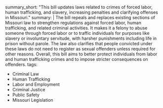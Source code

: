 summary_short: "This bill updates laws related to crimes of forced labor, human trafficking, and slavery, increasing penalties and clarifying offenses in Missouri."
summary: |
  The bill repeals and replaces existing sections of Missouri law to strengthen regulations against forced labor, human trafficking, and related criminal activities. It makes it a felony to abuse someone through forced labor or to traffic individuals for purposes like slavery or involuntary servitude, with harsher punishments including life in prison without parole. The law also clarifies that people convicted under these laws do not need to register as sexual offenders unless required for other reasons. Overall, this bill aims to better protect individuals from labor and human trafficking crimes and to impose stricter consequences on offenders.
tags:
  - Criminal Law
  - Human Trafficking
  - Labor and Employment
  - Criminal Justice
  - Public Safety
  - Missouri Legislation
